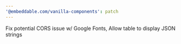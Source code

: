 ```yaml
---
'@embeddable.com/vanilla-components': patch
---
```


Fix potential CORS issue w/ Google Fonts, Allow table to display JSON strings
